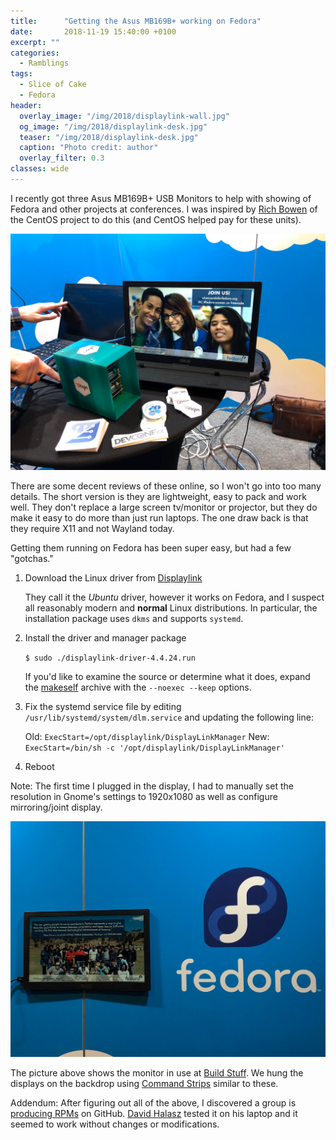 ```yaml
---
title:      "Getting the Asus MB169B+ working on Fedora"
date:       2018-11-19 15:40:00 +0100
excerpt: ""
categories:
  - Ramblings
tags:
  - Slice of Cake
  - Fedora
header:
  overlay_image: "/img/2018/displaylink-wall.jpg"
  og_image: "/img/2018/displaylink-desk.jpg"
  teaser: "/img/2018/displaylink-desk.jpg"
  caption: "Photo credit: author"
  overlay_filter: 0.3 
classes: wide
---
```


I recently got three Asus MB169B+ USB Monitors to help with showing of Fedora and other projects at conferences.  I was inspired by [Rich Bowen](XXX) of the CentOS project to do this (and CentOS helped pay for these units).

![Monitor on a desk](/img/2018/displaylink-desk.jpg)

There are some decent reviews of these online, so I won't go into too many details.  The short version is they are lightweight, easy to pack and work well.  They don't replace a large screen tv/monitor or projector, but they do make it easy to do more than just run laptops.  The one draw back is that they require X11 and not Wayland today.

Getting them running on Fedora has been super easy, but had a few "gotchas."

1. Download the Linux driver from [Displaylink](https://www.displaylink.com/downloads/ubuntu)

    They call it the *Ubuntu* driver, however it works on Fedora, and I suspect all reasonably modern and **normal** Linux distributions.  In particular, the installation package uses `dkms` and supports `systemd`.

2. Install the driver and manager package

    `$ sudo ./displaylink-driver-4.4.24.run`

    If you'd like to examine the source or determine what it does, expand the [makeself](https://makeself.io/) archive with the `--noexec --keep` options.

3. Fix the systemd service file by editing `/usr/lib/systemd/system/dlm.service` and updating the following line:

    Old: `ExecStart=/opt/displaylink/DisplayLinkManager`
    New: `ExecStart=/bin/sh -c '/opt/displaylink/DisplayLinkManager'`

4. Reboot

Note: The first time I plugged in the display, I had to manually set the resolution in Gnome's settings to 1920x1080 as well as configure mirroring/joint display.

![Monitor on a wall](/img/2018/displaylink-wall.jpg)

The picture above shows the monitor in use at [Build Stuff](https://buildstuff.lt).  We hung the displays on the backdrop using [Command Strips](https://www.amazon.de/Command-Klebestreifen-Aufh%C3%A4ngen-Bildern-30-Paar/dp/B01FEJ3OA4/ref=sr_1_5?ie=UTF8&qid=1541864133&sr=8-5&keywords=command+strips) similar to these.

Addendum: After figuring out all of the above, I discovered a group is [producing RPMs](https://github.com/displaylink-rpm/displaylink-rpm) on GitHub.  [David Halasz](https://twitter.com/halaszdavid) tested it on his laptop and it seemed to work without changes or modifications.

